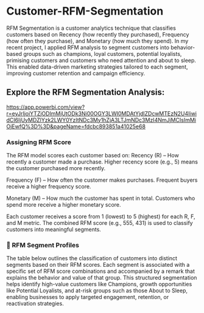 # Customer-RFM-Segmentation
RFM Segmentation is a customer analytics technique that classifies customers based on Recency (how recently they purchased), Frequency (how often they purchase), and Monetary (how much they spend). In my recent project, I applied RFM analysis to segment customers into behavior-based groups such as champions, loyal customers, potential loyalists, primising customers and customers who need attention and about to sleep. This enabled data-driven marketing strategies tailored to each segment, improving customer retention and campaign efficiency.
## Explore the RFM Segmentation Analysis:
https://app.powerbi.com/view?r=eyJrIjoiYTZjODlmMjUtODk3Ni00OGY3LWI0MDAtYjdlZDcwMTEzN2U4IiwidCI6IjUyMDZlYzk2LWY0YzItNDc3My1hZjA3LTJmNDc3MzI4NmJjMCIsImMiOjEwfQ%3D%3D&pageName=fdcbc893851a41025e68

### Assigning RFM Score
The RFM model scores each customer based on:
Recency (R) – How recently a customer made a purchase.
Higher recency score (e.g., 5) means the customer purchased more recently.

Frequency (F) – How often the customer makes purchases.
Frequent buyers receive a higher frequency score.

Monetary (M) – How much the customer has spent in total.
Customers who spend more receive a higher monetary score.

Each customer receives a score from 1 (lowest) to 5 (highest) for each R, F, and M metric. The combined RFM score (e.g., 555, 431) is used to classify customers into meaningful segments.

### 🧩 RFM Segment Profiles
The table below outlines the classification of customers into distinct segments based on their RFM scores. Each segment is associated with a specific set of RFM score combinations and accompanied by a remark that explains the behavior and value of that group. This structured segmentation helps identify high-value customers like Champions, growth opportunities like Potential Loyalists, and at-risk groups such as those About to Sleep, enabling businesses to apply targeted engagement, retention, or reactivation strategies.

